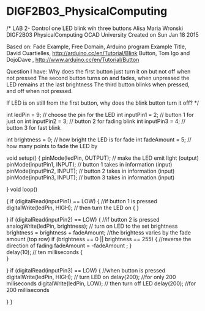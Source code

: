 # DIGF2B03_PhysicalComputing

/*
LAB 2- Control one LED blink wih three buttons
Alisa Maria Wronski 
DIGF2B03 PhysicalComputing
OCAD University
Created on Sun Jan 18 2015

Based on:
Fade Example, Free Domain, Arduino program
Example Title, David Cuartielles, http://arduino.cc/en/Tutorial/Blink
Button, Tom Igo and DojoDave , http://www.arduino.cc/en/Tutorial/Button

 Question I have:
Why does the first button just turn it on but not off when not pressed
The second button turns on and fades, when unpressed the LED remains at the last brightness
The third button blinks when pressed, and off when not pressed. 

If LED is on still from the first button, why does the blink button turn it off? */ 



int ledPin = 9; // choose the pin for the LED 
int inputPin1 = 2; // button 1 for just on
int inputPin2 = 3; // button 2 for fading blink
int inputPin3 = 4; // button 3 for fast blink

int brightness = 0;    // how bright the LED is for fade
int fadeAmount = 5;    // how many points to fade the LED by

  
void setup() { 
  pinMode(ledPin, OUTPUT);   // make the LED emit light (output)
  pinMode(inputPin1, INPUT); // button 1 takes in information (input)
  pinMode(inputPin2, INPUT); // button 2 takes in information (input) 
  pinMode(inputPin3, INPUT); // button 3 takes in information (input)

} void loop()

{ 
  if (digitalRead(inputPin1) == LOW) { //if button 1 is pressed
    digitalWrite(ledPin, HIGH);        // then turn the LED on
{
}  
    
  } if (digitalRead(inputPin2) == LOW) {        //if button 2 is pressed
      analogWrite(ledPin, brightness);          // turn on LED to the set brightness
      brightness = brightness + fadeAmount;     //the brightess varies by the fade amount (top row)
      if (brightness == 0 || brightness == 255) { //reverse the direction of fading
      fadeAmount = -fadeAmount ; 
  }     
  delay(10);   // ten milliseconds 
{  
}


 
   } if  (digitalRead(inputPin3) == LOW) {   //when button is pressed
           digitalWrite(ledPin, HIGH);       // turn LED on
           delay(200);                       //for only 200 miliseconds
           digitalWrite(ledPin, LOW);       // then turn off LED
           delay(200);                       //for 200 milliseconds
  
  } 
} 

 
